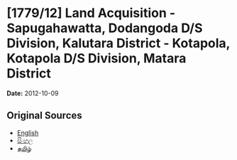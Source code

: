 # [1779/12] Land Acquisition - Sapugahawatta, Dodangoda D/S Division, Kalutara District - Kotapola, Kotapola D/S Division, Matara District

**Date:** 2012-10-09

## Original Sources

- [English](https://documents.gov.lk/view/extra-gazettes/2012/10/1779-12_E.pdf)
- [සිංහල](https://documents.gov.lk/view/extra-gazettes/2012/10/1779-12_S.pdf)
- [தமிழ்](https://documents.gov.lk/view/extra-gazettes/2012/10/1779-12_T.pdf)
